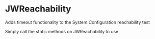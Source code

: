 JWReachability
==============

Adds timeout functionality to the System Configuration reachability test

Simply call the static methods on JWReachability to use.
